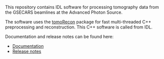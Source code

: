 This repository contains IDL software for processing tomography data from the GSECARS
beamlines at the Advanced Photon Source.

The software uses the [tomoRecon](https://github.com/CARS-UChicago/tomoRecon) package for fast 
multi-threaded C++ preprocessing and reconstruction.  This C++ software is called from IDL.

Documentation and release notes can be found here:
- [Documentation](https://cars-uchicago.github.io/IDL_Tomography)
- [Release notes](RELEASE.md)
